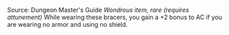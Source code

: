 Source: Dungeon Master's Guide
*Wondrous item, rare (requires attunement)*
While wearing these bracers, you gain a +2 bonus to AC if you are wearing no armor and using no shield.